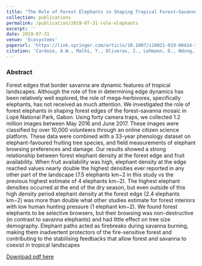```yaml
---
title: "The Role of Forest Elephants in Shaping Tropical Forest–Savanna Coexistence"
collection: publications
permalink: /publication/2019-07-31-role-elephants
excerpt: ''
date: 2019-07-31
venue: 'Ecosystems'
paperurl: 'https://link.springer.com/article/10.1007/s10021-019-00424-3'
citation: 'Cardoso, A.W., Malhi, Y., Oliveras, I., Lehmann, D., Ndong, J.E., Dimoto, E., Bush, E., Jeffery, K., Labriere, N., Lewis, S.L. and White, L.T., 2019. The Role of Forest Elephants in Shaping Tropical Forest–Savanna Coexistence. Ecosystems, pp.1-15.'
---
```

  
### Abstract
Forest edges that border savanna are dynamic features of tropical landscapes. Although the role of fire in determining edge dynamics has been relatively well explored, the role of mega-herbivores, specifically elephants, has not received as much attention. We investigated the role of forest elephants in shaping forest edges of the forest–savanna mosaic in Lopé National Park, Gabon. Using forty camera traps, we collected 1.2 million images between May 2016 and June 2017. These images were classified by over 10,000 volunteers through an online citizen science platform. These data were combined with a 33-year phenology dataset on elephant-favoured fruiting tree species, and field measurements of elephant browsing preferences and damage. Our results showed a strong relationship between forest elephant density at the forest edge and fruit availability. When fruit availability was high, elephant density at the edge reached values nearly double the highest densities ever reported in any other part of the landscape (7.5 elephants km−2 in this study vs the previous highest estimate of 4 elephants km−2). The highest elephant densities occurred at the end of the dry season, but even outside of this high density period elephant density at the forest edge (2.4 elephants km−2) was more than double what other studies estimate for forest interiors with low human hunting pressure (1 elephant km−2). We found forest elephants to be selective browsers, but their browsing was non-destructive (in contrast to savanna elephants) and had little effect on tree size demography. Elephant paths acted as firebreaks during savanna burning, making them inadvertent protectors of the fire-sensitive forest and contributing to the stabilising feedbacks that allow forest and savanna to coexist in tropical landscapes

[Download pdf here](https://dspace.stir.ac.uk/retrieve/f871a8f4-e741-4233-b2ba-239fbbf6c0d9/Cardoso2019_Article_TheRoleOfForestElephantsInShap.pdf)
